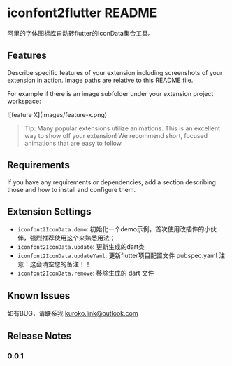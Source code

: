 # iconfont2flutter README

阿里的字体图标库自动转flutter的IconData集合工具。

## Features

Describe specific features of your extension including screenshots of your extension in action. Image paths are relative to this README file.

For example if there is an image subfolder under your extension project workspace:

\!\[feature X\]\(images/feature-x.png\)

> Tip: Many popular extensions utilize animations. This is an excellent way to show off your extension! We recommend short, focused animations that are easy to follow.

## Requirements

If you have any requirements or dependencies, add a section describing those and how to install and configure them.

## Extension Settings


* `iconfont2IconData.demo`: 初始化一个demo示例，首次使用改插件的小伙伴，强烈推荐使用这个来熟悉用法；
* `iconfont2IconData.update`: 更新生成的dart类
* `iconfont2IconData.updateYaml`: 更新flutter项目配置文件 pubspec.yaml 注意：这会清空您的备注！！
* `iconfont2IconData.remove`: 移除生成的 dart 文件

## Known Issues

如有BUG，请联系我 kuroko.link@outlook.com

## Release Notes



### 0.0.1


